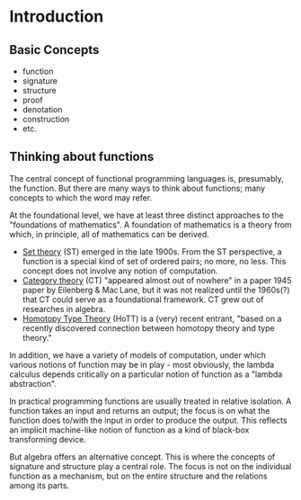 # Introduction

## Basic Concepts

* function
* signature
* structure
* proof
* denotation
* construction
* etc.

## Thinking about functions

The central concept of functional programming languages is,
presumably, the function.  But there are many ways to think about
functions; many concepts to which the word may refer.

At the foundational level, we have at least three distinct approaches
to the "foundations of mathematics".  A foundation of mathematics is a
theory from which, in principle, all of mathematics can be derived.

* [Set theory](http://plato.stanford.edu/entries/set-theory/) (ST)
emerged in the late 1900s.  From the ST perspective, a function is a
special kind of set of ordered pairs; no more, no less.  This concept
does not involve any notion of computation.
* [Category theory](http://plato.stanford.edu/entries/category-theory/)
  (CT) "appeared almost out of nowhere" in a paper 1945 paper by
  Eilenberg & Mac Lane, but it was not realized until the
  1960s(?) that CT could serve as a foundational framework.  CT grew out of researches in algebra.
* [Homotopy Type Theory](http://homotopytypetheory.org/book/) (HoTT)
  is a (very) recent entrant, "based on a recently discovered
  connection between homotopy theory and type theory."

In addition, we have a variety of models of computation, under which
various notions of function may be in play - most obviously, the
lambda calculus depends critically on a particular notion of function
as a "lambda abstraction".

In practical programming functions are usually treated in relative
isolation.  A function takes an input and returns an output; the
focus is on what the function does to/with the input in order to
produce the output.  This reflects an implicit machine-like notion of
function as a kind of black-box transforming device.

But algebra offers an alternative concept.  This is where the concepts
of signature and structure play a central role.  The focus is not on
the individual function as a mechanism, but on the entire structure
and the relations among its parts.
